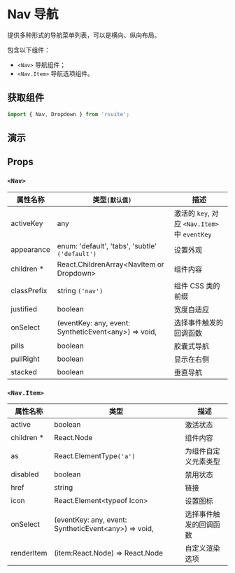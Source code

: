 # Nav 导航

提供多种形式的导航菜单列表，可以是横向、纵向布局。

包含以下组件：

- `<Nav>` 导航组件；
- `<Nav.Item>` 导航选项组件。

## 获取组件

```js
import { Nav, Dropdown } from 'rsuite';
```

## 演示

<!--{demo}-->

## Props

### `<Nav>`

| 属性名称    | 类型`(默认值)`                                             | 描述                                          |
| ----------- | ---------------------------------------------------------- | --------------------------------------------- |
| activeKey   | any                                                        | 激活的 `key`, 对应 `<Nav.Item>` 中 `eventKey` |
| appearance  | enum: 'default', 'tabs', 'subtle' `('default')`            | 设置外观                                      |
| children \* | React.ChildrenArray&lt;NavItem or Dropdown&gt;             | 组件内容                                      |
| classPrefix | string `('nav')`                                           | 组件 CSS 类的前缀                             |
| justified   | boolean                                                    | 宽度自适应                                    |
| onSelect    | (eventKey: any, event: SyntheticEvent&lt;any&gt;) => void, | 选择事件触发的回调函数                        |
| pills       | boolean                                                    | 胶囊式导航                                    |
| pullRight   | boolean                                                    | 显示在右侧                                    |
| stacked     | boolean                                                    | 垂直导航                                      |

### `<Nav.Item>`

| 属性名称    | 类型                                                       | 描述                   |
| ----------- | ---------------------------------------------------------- | ---------------------- |
| active      | boolean                                                    | 激活状态               |
| children \* | React.Node                                                 | 组件内容               |
| as          | React.ElementType`('a')`                                   | 为组件自定义元素类型   |
| disabled    | boolean                                                    | 禁用状态               |
| href        | string                                                     | 链接                   |
| icon        | React.Element&lt;typeof Icon&gt;                           | 设置图标               |
| onSelect    | (eventKey: any, event: SyntheticEvent&lt;any&gt;) => void, | 选择事件触发的回调函数 |
| renderItem  | (item:React.Node) => React.Node                            | 自定义渲染选项         |
